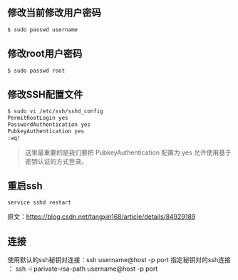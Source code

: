 ## 修改当前修改用户密码
```bash
$ sudo passwd username
```
## 修改root用户密码
```bash
$ sudo passwd root
```
## 修改SSH配置文件

```bash
$ sudo vi /etc/ssh/sshd_config
PermitRootLogin yes
PasswordAuthentication yes 
PubkeyAuthentication yes
:wq!
``` 
>这里最重要的是我们要把 PubkeyAuthentication 配置为 yes 允许使用基于密钥认证的方式登录。

## 重启ssh

    service sshd restart

原文：https://blog.csdn.net/tangxin168/article/details/84929189 

## 连接
使用默认的ssh秘钥对连接：ssh username@host -p port
指定秘钥对的ssh连接 ： ssh -i parivate-rsa-path username@host -p port